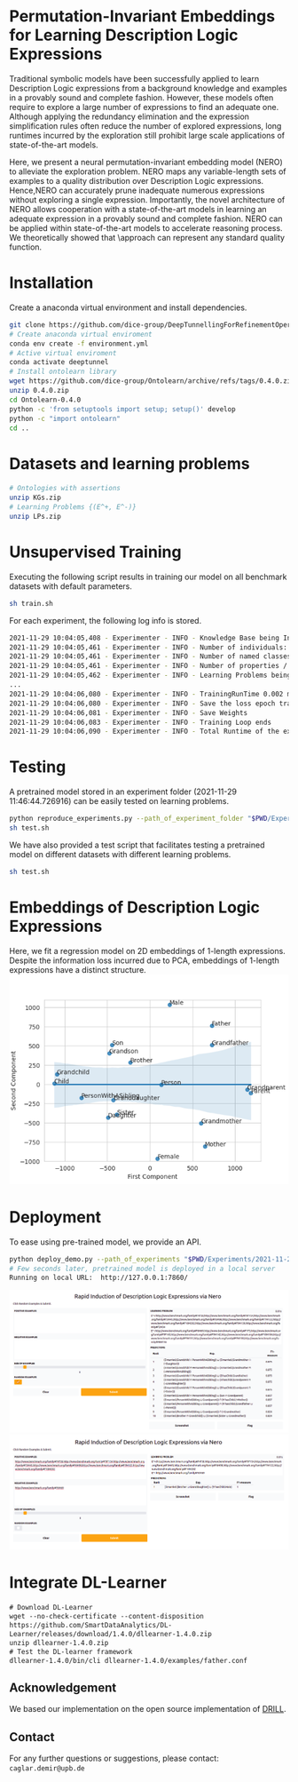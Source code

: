 # Permutation-Invariant Embeddings for Learning Description Logic Expressions 
Traditional symbolic models have been successfully applied to learn Description Logic expressions from a background knowledge and examples in a provably sound and complete fashion. 
However, these models often require to explore a large number of expressions to find an adequate one. 
Although applying the redundancy elimination and the expression simplification rules often reduce the number of explored expressions, long runtimes incurred by the exploration still prohibit large scale applications of state-of-the-art models. 

Here, we present a neural permutation-invariant embedding model (NERO) to alleviate the exploration problem. 
NERO maps any variable-length sets of examples to a quality distribution over Description Logic expressions. 
Hence,NERO can accurately prune inadequate numerous expressions without exploring a single expression.
Importantly, the novel architecture of NERO allows cooperation with a state-of-the-art models in learning an adequate expression in a provably sound and complete fashion.
NERO can be applied within state-of-the-art models to accelerate reasoning process. We theoretically showed that \approach can represent any standard quality function. 


# Installation
Create a anaconda virtual environment and install dependencies.
```sh
git clone https://github.com/dice-group/DeepTunnellingForRefinementOperators
# Create anaconda virtual enviroment
conda env create -f environment.yml
# Active virtual enviroment 
conda activate deeptunnel
# Install ontolearn library
wget https://github.com/dice-group/Ontolearn/archive/refs/tags/0.4.0.zip
unzip 0.4.0.zip
cd Ontolearn-0.4.0
python -c 'from setuptools import setup; setup()' develop
python -c "import ontolearn"
cd ..
```
# Datasets and learning problems 
```sh
# Ontologies with assertions
unzip KGs.zip
# Learning Problems {(E^+, E^-)}
unzip LPs.zip
```

# Unsupervised Training
Executing the following script results in training our model on all benchmark datasets with default parameters.
```sh
sh train.sh
```
For each experiment, the following log info is stored.
```sh
2021-11-29 10:04:05,408 - Experimenter - INFO - Knowledge Base being Initialized /home/demir/Desktop/Softwares/DeepTunnellingForRefinementOperators/KGs/Lymphography/lymphography.owl
2021-11-29 10:04:05,461 - Experimenter - INFO - Number of individuals: 148
2021-11-29 10:04:05,461 - Experimenter - INFO - Number of named classes / expressions: 49
2021-11-29 10:04:05,461 - Experimenter - INFO - Number of properties / roles : 0
2021-11-29 10:04:05,462 - Experimenter - INFO - Learning Problems being generated
...
2021-11-29 10:04:06,080 - Experimenter - INFO - TrainingRunTime 0.002 minutes
2021-11-29 10:04:06,080 - Experimenter - INFO - Save the loss epoch trajectory
2021-11-29 10:04:06,081 - Experimenter - INFO - Save Weights
2021-11-29 10:04:06,083 - Experimenter - INFO - Training Loop ends
2021-11-29 10:04:06,090 - Experimenter - INFO - Total Runtime of the experiment:0.20418190956115723
```

# Testing
A pretrained model stored in an experiment folder (2021-11-29 11:46:44.726916) can be easily tested on learning problems.
```sh
python reproduce_experiments.py --path_of_experiment_folder "$PWD/Experiments/2021-11-29 11:46:44.726916" --path_of_json_learning_problems "$PWD/LPs/Family/lp_dl_learner.json"
sh test.sh
```
We have also provided a test script that facilitates testing a pretrained model on different datasets with different learning problems.
```sh
sh test.sh
```

# Embeddings of Description Logic Expressions
Here, we fit a regression model on 2D embeddings of 1-length expressions. 
Despite the information loss incurred due to PCA, embeddings of 1-length expressions have a distinct structure.
![alt text](core/figures/regplotfamily_plot.png)
# Deployment
To ease using pre-trained model, we provide an API.
```sh
python deploy_demo.py --path_of_experiments "$PWD/Experiments/2021-11-29 10:47:31.373883"
# Few seconds later, pretrained model is deployed in a local server
Running on local URL:  http://127.0.0.1:7860/
```
![alt text](core/figures/deploy_1.png)
![alt text](core/figures/deploy_2.png)


# Integrate DL-Learner
```
# Download DL-Learner
wget --no-check-certificate --content-disposition https://github.com/SmartDataAnalytics/DL-Learner/releases/download/1.4.0/dllearner-1.4.0.zip
unzip dllearner-1.4.0.zip
# Test the DL-learner framework
dllearner-1.4.0/bin/cli dllearner-1.4.0/examples/father.conf
```




## Acknowledgement 
We based our implementation on the open source implementation of [DRILL](https://arxiv.org/abs/2106.15373).

## Contact
For any further questions or suggestions, please contact:  ```caglar.demir@upb.de```